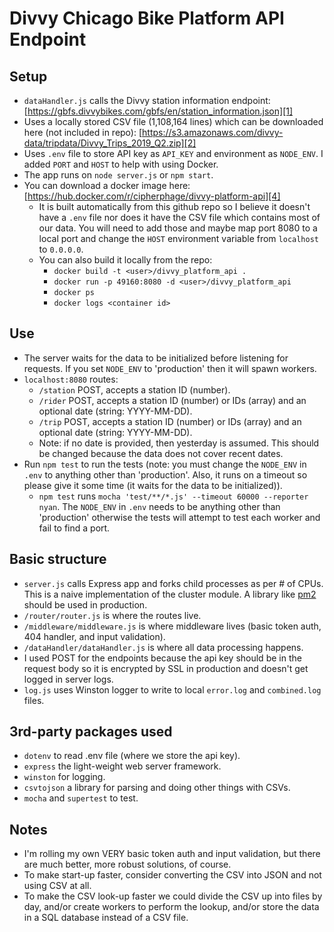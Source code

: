 # Divvy Chicago Bike Platform API Endpoint

## Setup
- `dataHandler.js` calls the Divvy station information endpoint: [https://gbfs.divvybikes.com/gbfs/en/station_information.json][1]
- Uses a locally stored CSV file (1,108,164 lines) which can be downloaded here (not included in repo): [https://s3.amazonaws.com/divvy-data/tripdata/Divvy_Trips_2019_Q2.zip][2]
- Uses `.env` file to store API key as `API_KEY` and environment as `NODE_ENV`. I added `PORT` and `HOST` to help with using Docker.
- The app runs on `node server.js` or `npm start`.
- You can download a docker image here: [https://hub.docker.com/r/cipherphage/divvy-platform-api][4]
  - It is built automatically from this github repo so I believe it doesn't have a `.env` file nor does it have the CSV file which contains most of our data. You will need to add those and maybe map port 8080 to a local port and change the `HOST` environment variable from `localhost` to `0.0.0.0`.
  - You can also build it locally from the repo:
    - `docker build -t <user>/divvy_platform_api .`
    - `docker run -p 49160:8080 -d <user>/divvy_platform_api` 
    - `docker ps`
    - `docker logs <container id>`

## Use
- The server waits for the data to be initialized before listening for requests. If you set `NODE_ENV` to 'production' then it will spawn workers.
- `localhost:8080` routes:
  - `/station` POST, accepts a station ID (number).
  - `/rider` POST, accepts a station ID (number) or IDs (array) and an optional date (string: YYYY-MM-DD).
  - `/trip` POST, accepts a station ID (number) or IDs (array) and an optional date (string: YYYY-MM-DD).
  - Note: if no date is provided, then yesterday is assumed. This should be changed because the data does not cover recent dates.
- Run `npm test` to run the tests (note: you must change the `NODE_ENV` in `.env` to anything other than 'production'. Also, it runs on a timeout so please give it some time (it waits for the data to be initialized)).
  - `npm test` runs `mocha 'test/**/*.js' --timeout 60000 --reporter nyan`. The `NODE_ENV` in `.env` needs to be anything other than 'production' otherwise the tests will attempt to test each worker and fail to find a port.

## Basic structure
- `server.js` calls Express app and forks child processes as per # of CPUs. This is a naive implementation of the cluster module. A library like [pm2][3] should be used in production.
- `/router/router.js` is where the routes live.
- `/middleware/middleware.js` is where middleware lives (basic token auth, 404 handler, and input validation).
- `/dataHandler/dataHandler.js` is where all data processing happens.
- I used POST for the endpoints because the api key should be in the request body so it is encrypted by SSL in production and doesn't get logged in server logs.
- `log.js` uses Winston logger to write to local `error.log` and `combined.log` files.

## 3rd-party packages used
- `dotenv` to read .env file (where we store the api key).
- `express` the light-weight web server framework.
- `winston` for logging.
- `csvtojson` a library for parsing and doing other things with CSVs.
- `mocha` and `supertest` to test. 

## Notes
- I'm rolling my own VERY basic token auth and input validation, but there are much better, more robust solutions, of course.
- To make start-up faster, consider converting the CSV into JSON and not using CSV at all.
- To make the CSV look-up faster we could divide the CSV up into files by day, and/or create workers to perform the lookup, and/or store the data in a SQL database instead of a CSV file. 
  
[1]:https://gbfs.divvybikes.com/gbfs/en/station_information.json
[2]:https://s3.amazonaws.com/divvy-data/tripdata/Divvy_Trips_2019_Q2.zip
[3]:https://pm2.io/
[4]:https://hub.docker.com/r/cipherphage/divvy-platform-api
